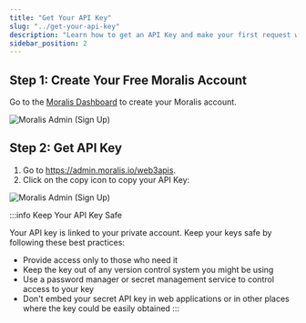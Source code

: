 ```yaml
---
title: "Get Your API Key"
slug: "../get-your-api-key"
description: "Learn how to get an API Key and make your first request with the Moralis API."
sidebar_position: 2
---
```


## Step 1: Create Your Free Moralis Account

Go to the <a href="https://admin.moralis.io/register" target="_blank">Moralis Dashboard</a> to create your Moralis account.

![Moralis Admin (Sign Up)](/img/content/d8b5b3d-Screen_Shot_2022-10-24_at_14.45.21.webp)

## Step 2: Get API Key

1. Go to <https://admin.moralis.io/web3apis>.
2. Click on the copy icon to copy your API Key:

![Moralis Admin (Sign Up)](/img/content/1de1f4d-Screen_Shot_2022-10-24_at_14.49.31.webp)

:::info Keep Your API Key Safe

Your API key is linked to your private account. Keep your keys safe by following these best practices:

- Provide access only to those who need it
- Keep the key out of any version control system you might be using
- Use a password manager or secret management service to control access to your key
- Don't embed your secret API key in web applications or in other places where the key could be easily obtained
:::